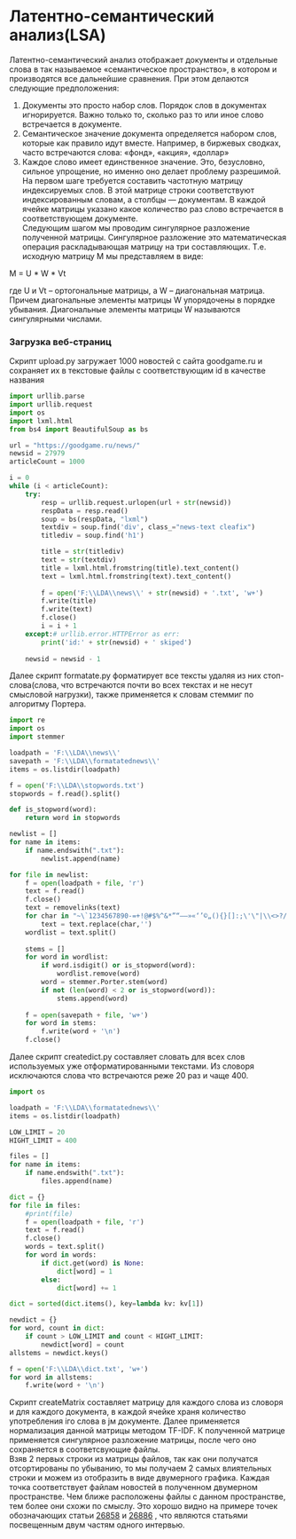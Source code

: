 # Латентно-семантический анализ(LSA)
Латентно-семантический анализ отображает документы и отдельные слова в так называемое «семантическое пространство», в котором и производятся все дальнейшие сравнения. При этом делаются следующие предположения:
<br>
1) Документы это просто набор слов. Порядок слов в документах игнорируется. Важно только то, сколько раз то или иное слово встречается в документе.<br>
2) Семантическое значение документа определяется набором слов, которые как правило идут вместе. Например, в биржевых сводках, часто встречаются слова: «фонд», «акция», «доллар»<br>
3) Каждое слово имеет единственное значение. Это, безусловно, сильное упрощение, но именно оно делает проблему разрешимой.<br>
На первом шаге требуется составить частотную матрицу индексируемых слов. В этой матрице строки соответствуют индексированным словам, а столбцы — документам. В каждой ячейке матрицы указано какое количество раз слово встречается в соответствующем документе. <br>
Следующим шагом мы проводим сингулярное разложение полученной матрицы. Сингулярное разложение это математическая операция раскладывающая матрицу на три составляющих. Т.е. исходную матрицу M мы представляем в виде: <br>

M = U * W * Vt

где U и Vt – ортогональные матрицы, а W – диагональная матрица. Причем диагональные элементы матрицы W упорядочены в порядке убывания. Диагональные элементы матрицы W называются сингулярными числами.

### Загрузка веб-страниц

Скрипт upload.py загружает 1000 новостей с сайта goodgame.ru и сохраняет их в текстовые файлы с соответствующим id в качестве названия

```python
import urllib.parse
import urllib.request
import os
import lxml.html
from bs4 import BeautifulSoup as bs

url = "https://goodgame.ru/news/"
newsid = 27979
articleCount = 1000

i = 0
while (i < articleCount):
	try:
		resp = urllib.request.urlopen(url + str(newsid))
		respData = resp.read()
		soup = bs(respData, "lxml")
		textdiv = soup.find('div', class_="news-text cleafix")
		titlediv = soup.find('h1')

		title = str(titlediv)
		text = str(textdiv)
		title = lxml.html.fromstring(title).text_content()
		text = lxml.html.fromstring(text).text_content()
		
		f = open('F:\\LDA\\news\\' + str(newsid) + '.txt', 'w+')
		f.write(title)
		f.write(text)
		f.close()
		i = i + 1
	except:# urllib.error.HTTPError as err:
		print('id:' + str(newsid) + ' skiped')
		
	newsid = newsid - 1
```
Далее скрипт formatate.py форматирует все тексты удаляя из них стоп-слова(слова, что встречаются почти во всех текстах и не несут смысловой нагрузки), также применяется к словам стеммиг по алгоритму Портера.
```python
import re
import os
import stemmer

loadpath = 'F:\\LDA\\news\\'
savepath = 'F:\\LDA\\formatatednews\\'
items = os.listdir(loadpath)

f = open('F:\\LDA\\stopwords.txt')
stopwords = f.read().split()

def is_stopword(word):
	return word in stopwords

newlist = []
for name in items:
    if name.endswith(".txt"):
        newlist.append(name)

for file in newlist:
	f = open(loadpath + file, 'r')
	text = f.read()
	f.close()
	text = removelinks(text)
	for char in "~\`1234567890-=+!@#$%^&*”“–—»«‘’©„(){}[]:;\'\"|\\<>?/.,":  
		text = text.replace(char,'') 
	wordlist = text.split()
	
	stems = []
	for word in wordlist:
		if word.isdigit() or is_stopword(word):
			wordlist.remove(word)
		word = stemmer.Porter.stem(word)
		if not (len(word) < 2 or is_stopword(word)):
			stems.append(word)
	
	f = open(savepath + file, 'w+')
	for word in stems:
		f.write(word + '\n')
	f.close()
```
Далее скрипт createdict.py составляет словать для всех слов используемых уже отформатированными текстами. Из словоря исключаются слова что встречаются реже 20 раз и чаще 400.
```python
import os

loadpath = 'F:\\LDA\\formatatednews\\'
items = os.listdir(loadpath)

LOW_LIMIT = 20
HIGHT_LIMIT = 400

files = []
for name in items:
    if name.endswith(".txt"):
        files.append(name)

dict = {}
for file in files:
	#print(file)
	f = open(loadpath + file, 'r')
	text = f.read()
	f.close()
	words = text.split()
	for word in words:
		if dict.get(word) is None:
			dict[word] = 1
		else:
			dict[word] += 1

dict = sorted(dict.items(), key=lambda kv: kv[1])

newdict = {}
for word, count in dict:
	if count > LOW_LIMIT and count < HIGHT_LIMIT:
		newdict[word] = count
allstems = newdict.keys()

f = open('F:\\LDA\\dict.txt', 'w+')
for word in allstems:
	f.write(word + '\n')
```
Скрипт createMatrix составляет матрицу для каждого слова из словоря и для каждого документа, в каждой ячейке храня количество употребления iго слова в jм документе. Далее применяется нормализация данной матрицы методом TF-IDF. К полученной матрице применяется сингулярное разложение матрицы, после чего оно сохраняется в соответсвующие файлы.<br>
Взяв 2 первых строки из матрицы файлов, так как они получатся отсортированы по убыванию, то мы получаем 2 самых влиятельных строки и можем из отобразить в виде двумерного графика.
[](/Screenshot_1.jpg)
Каждая точка соответствует файлам новостей в полученном двумерном пространстве.
[](/Screenshot_2.jpg)
Чем ближе расположены файлы с данном пространстве, тем более они схожи по смыслу. Это хорошо видно на примере точек обозначающих статьи 
[26858](https://goodgame.ru/news/26858) и [26886](https://goodgame.ru/news/26886) , что являются статьями посвещенным двум частям одного интервью.

[](/Screenshot_3.jpg)
